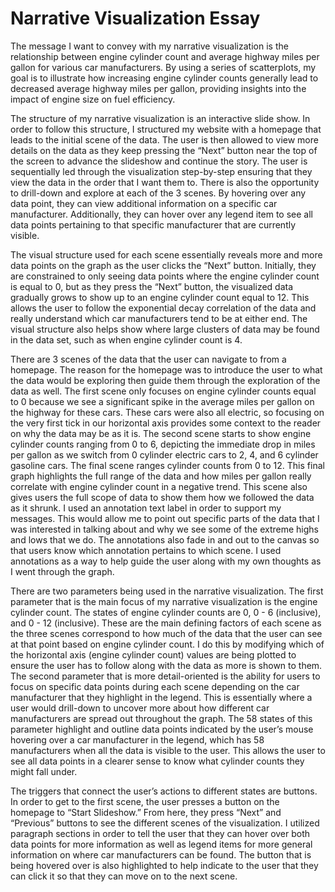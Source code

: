 # Narrative Visualization Essay
The message I want to convey with my narrative visualization is the relationship between engine cylinder count and average highway miles per gallon for various car manufacturers. By using a series of scatterplots, my goal is to illustrate how increasing engine cylinder counts generally lead to decreased average highway miles per gallon, providing insights into the impact of engine size on fuel efficiency.

The structure of my narrative visualization is an interactive slide show. In order to follow this structure, I structured my website with a homepage that leads to the initial scene of the data. The user is then allowed to view more details on the data as they keep pressing the “Next” button near the top of the screen to advance the slideshow and continue the story. The user is sequentially led through the visualization step-by-step ensuring that they view the data in the order that I want them to. There is also the opportunity to drill-down and explore at each of the 3 scenes. By hovering over any data point, they can view additional information on a specific car manufacturer. Additionally, they can hover over any legend item to see all data points pertaining to that specific manufacturer that are currently visible.

The visual structure used for each scene essentially reveals more and more data points on the graph as the user clicks the “Next” button. Initially, they are constrained to only seeing data points where the engine cylinder count is equal to 0, but as they press the “Next” button, the visualized data gradually grows to show up to an engine cylinder count equal to 12. This allows the user to follow the exponential decay correlation of the data and really understand which car manufacturers tend to be at either end. The visual structure also helps show where large clusters of data may be found in the data set, such as when engine cylinder count is 4.

There are 3 scenes of the data that the user can navigate to from a homepage. The reason for the homepage was to introduce the user to what the data would be exploring then guide them through the exploration of the data as well. The first scene only focuses on engine cylinder counts equal to 0 because we see a significant spike in the average miles per gallon on the highway for these cars. These cars were also all electric, so focusing on the very first tick in our horizontal axis provides some context to the reader on why the data may be as it is. The second scene starts to show engine cylinder counts ranging from 0 to 6, depicting the immediate drop in miles per gallon as we switch from 0 cylinder electric cars to 2, 4, and 6 cylinder gasoline cars. The final scene ranges cylinder counts from 0 to 12. This final graph highlights the full range of the data and how miles per gallon really correlate with engine cylinder count in a negative trend. This scene also gives users the full scope of data to show them how we followed the data as it shrunk.
I used an annotation text label in order to support my messages. This would allow me to point out specific parts of the data that I was interested in talking about and why we see some of the extreme highs and lows that we do. The annotations also fade in and out to the canvas so that users know which annotation pertains to which scene. I used annotations as a way to help guide the user along with my own thoughts as I went through the graph.

There are two parameters being used in the narrative visualization. The first parameter that is the main focus of my narrative visualization is the engine cylinder count. The states of engine cylinder counts are 0, 0 - 6 (inclusive), and 0 - 12 (inclusive). These are the main defining factors of each scene as the three scenes correspond to how much of the data that the user can see at that point based on engine cylinder count. I do this by modifying which of the horizontal axis (engine cylinder count) values are being plotted to ensure the user has to follow along with the data as more is shown to them. The second parameter that is more detail-oriented is the ability for users to focus on specific data points during each scene depending on the car manufacturer that they highlight in the legend. This is essentially where a user would drill-down to uncover more about how different car manufacturers are spread out throughout the graph. The 58 states of this parameter highlight and outline data points indicated by the user’s mouse hovering over a car manufacturer in the legend, which has 58 manufacturers when all the data is visible to the user. This allows the user to see all data points in a clearer sense to know what cylinder counts they might fall under.

The triggers that connect the user’s actions to different states are buttons. In order to get to the first scene, the user presses a button on the homepage to “Start Slideshow.” From here, they press “Next” and “Previous” buttons to see the different scenes of the visualization. I utilized paragraph sections in order to tell the user that they can hover over both data points for more information as well as legend items for more general information on where car manufacturers can be found. The button that is being hovered over is also highlighted to help indicate to the user that they can click it so that they can move on to the next scene.
